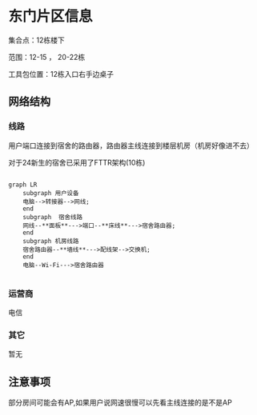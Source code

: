 # 东门片区信息
集合点：12栋楼下

范围：12-15 ， 20-22栋

工具包位置：12栋入口右手边桌子
## 网络结构
### 线路
用户端口连接到宿舍的路由器，路由器主线连接到楼层机房（机房好像进不去）

对于24新生的宿舍已采用了FTTR架构(10栋)
```mermaid

graph LR
    subgraph 用户设备
    电脑-->转接器-->网线;
    end
    subgraph  宿舍线路 
    网线--**面板**--->端口--**床线**--->宿舍路由器;
    end
    subgraph 机房线路
    宿舍路由器--**墙线**--->配线架-->交换机;
    end
    电脑--Wi-Fi--->宿舍路由器
    
```
### 运营商
电信
### 其它
暂无
## 注意事项
部分房间可能会有AP,如果用户说网速很慢可以先看主线连接的是不是AP
